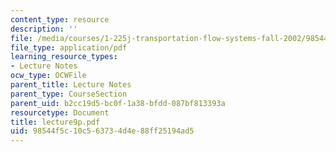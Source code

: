 ```yaml
---
content_type: resource
description: ''
file: /media/courses/1-225j-transportation-flow-systems-fall-2002/98544f5c10c563734d4e88ff25194ad5_lecture9p.pdf
file_type: application/pdf
learning_resource_types:
- Lecture Notes
ocw_type: OCWFile
parent_title: Lecture Notes
parent_type: CourseSection
parent_uid: b2cc19d5-bc0f-1a38-bfdd-087bf813393a
resourcetype: Document
title: lecture9p.pdf
uid: 98544f5c-10c5-6373-4d4e-88ff25194ad5
---
```


